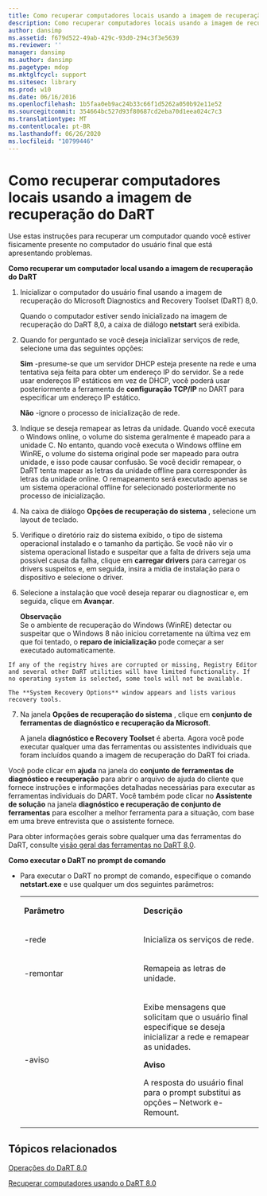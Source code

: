 ```yaml
---
title: Como recuperar computadores locais usando a imagem de recuperação do DaRT
description: Como recuperar computadores locais usando a imagem de recuperação do DaRT
author: dansimp
ms.assetid: f679d522-49ab-429c-93d0-294c3f3e5639
ms.reviewer: ''
manager: dansimp
ms.author: dansimp
ms.pagetype: mdop
ms.mktglfcycl: support
ms.sitesec: library
ms.prod: w10
ms.date: 06/16/2016
ms.openlocfilehash: 1b5faa0eb9ac24b33c66f1d5262a050b92e11e52
ms.sourcegitcommit: 354664bc527d93f80687cd2eba70d1eea024c7c3
ms.translationtype: MT
ms.contentlocale: pt-BR
ms.lasthandoff: 06/26/2020
ms.locfileid: "10799446"
---
```

# Como recuperar computadores locais usando a imagem de recuperação do DaRT


Use estas instruções para recuperar um computador quando você estiver fisicamente presente no computador do usuário final que está apresentando problemas.

**Como recuperar um computador local usando a imagem de recuperação do DaRT**

1.  Inicializar o computador do usuário final usando a imagem de recuperação do Microsoft Diagnostics and Recovery Toolset (DaRT) 8,0.

    Quando o computador estiver sendo inicializado na imagem de recuperação do DaRT 8,0, a caixa de diálogo **netstart** será exibida.

2.  Quando for perguntado se você deseja inicializar serviços de rede, selecione uma das seguintes opções:

    **Sim** -presume-se que um servidor DHCP esteja presente na rede e uma tentativa seja feita para obter um endereço IP do servidor. Se a rede usar endereços IP estáticos em vez de DHCP, você poderá usar posteriormente a ferramenta de **configuração TCP/IP** no DART para especificar um endereço IP estático.

    **Não** -ignore o processo de inicialização de rede.

3.  Indique se deseja remapear as letras da unidade. Quando você executa o Windows online, o volume do sistema geralmente é mapeado para a unidade C. No entanto, quando você executa o Windows offline em WinRE, o volume do sistema original pode ser mapeado para outra unidade, e isso pode causar confusão. Se você decidir remapear, o DaRT tenta mapear as letras da unidade offline para corresponder às letras da unidade online. O remapeamento será executado apenas se um sistema operacional offline for selecionado posteriormente no processo de inicialização.

4.  Na caixa de diálogo **Opções de recuperação do sistema** , selecione um layout de teclado.

5.  Verifique o diretório raiz do sistema exibido, o tipo de sistema operacional instalado e o tamanho da partição. Se você não vir o sistema operacional listado e suspeitar que a falta de drivers seja uma possível causa da falha, clique em **carregar drivers** para carregar os drivers suspeitos e, em seguida, insira a mídia de instalação para o dispositivo e selecione o driver.

6.  Selecione a instalação que você deseja reparar ou diagnosticar e, em seguida, clique em **Avançar**.

    **Observação**  
    Se o ambiente de recuperação do Windows (WinRE) detectar ou suspeitar que o Windows 8 não iniciou corretamente na última vez em que foi tentado, o **reparo de inicialização** pode começar a ser executado automaticamente.



~~~
If any of the registry hives are corrupted or missing, Registry Editor and several other DaRT utilities will have limited functionality. If no operating system is selected, some tools will not be available.

The **System Recovery Options** window appears and lists various recovery tools.
~~~

7. Na janela **Opções de recuperação do sistema** , clique em **conjunto de ferramentas de diagnóstico e recuperação da Microsoft**.

   A janela **diagnóstico e Recovery Toolset** é aberta. Agora você pode executar qualquer uma das ferramentas ou assistentes individuais que foram incluídos quando a imagem de recuperação do DaRT foi criada.

Você pode clicar em **ajuda** na janela do **conjunto de ferramentas de diagnóstico e recuperação** para abrir o arquivo de ajuda do cliente que fornece instruções e informações detalhadas necessárias para executar as ferramentas individuais do DART. Você também pode clicar no **Assistente de solução** na janela **diagnóstico e recuperação de conjunto de ferramentas** para escolher a melhor ferramenta para a situação, com base em uma breve entrevista que o assistente fornece.

Para obter informações gerais sobre qualquer uma das ferramentas do DaRT, consulte [visão geral das ferramentas no DaRT 8,0](overview-of-the-tools-in-dart-80-dart-8.md).

**Como executar o DaRT no prompt de comando**

- Para executar o DaRT no prompt de comando, especifique o comando **netstart.exe** e use qualquer um dos seguintes parâmetros:

  <table>
  <colgroup>
  <col width="50%" />
  <col width="50%" />
  </colgroup>
  <tbody>
  <tr class="odd">
  <td align="left"><p><strong>Parâmetro</strong></p></td>
  <td align="left"><p><strong>Descrição</strong></p></td>
  </tr>
  <tr class="even">
  <td align="left"><p>-rede</p></td>
  <td align="left"><p>Inicializa os serviços de rede.</p></td>
  </tr>
  <tr class="odd">
  <td align="left"><p>-remontar</p></td>
  <td align="left"><p>Remapeia as letras de unidade.</p></td>
  </tr>
  <tr class="even">
  <td align="left"><p>-aviso</p></td>
  <td align="left"><p>Exibe mensagens que solicitam que o usuário final especifique se deseja inicializar a rede e remapear as unidades.</p>
  <div class="alert">
  <strong>Aviso</strong><br/><p>A resposta do usuário final para o prompt substitui as opções – Network e-Remount.</p>
  </div>
  <div>

  </div></td>
  </tr>
  </tbody>
  </table>



## Tópicos relacionados


[Operações do DaRT 8.0](operations-for-dart-80-dart-8.md)

[Recuperar computadores usando o DaRT 8.0](recovering-computers-using-dart-80-dart-8.md)









